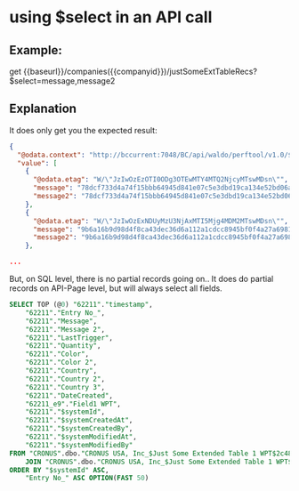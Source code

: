 # using $select in an API call

## Example:
get {{baseurl}}/companies({{companyid}})/justSomeExtTableRecs?$select=message,message2

## Explanation
It does only get you the expected result:

```json
{
  "@odata.context": "http://bccurrent:7048/BC/api/waldo/perftool/v1.0/$metadata#companies(71187abb-243b-ed11-bbad-000d3a298791)/justSomeExtTableRecs",
  "value": [
    {
      "@odata.etag": "W/\"JzIwOzEzOTI0ODg3OTEwMTY4MTQ2NjcyMTswMDsn\"",
      "message": "78dcf733d4a74f15bbb64945d841e07c5e3dbd19ca134e52bd06aa0c5a1858e8",
      "message2": "78dcf733d4a74f15bbb64945d841e07c5e3dbd19ca134e52bd06aa0c5a1858e8"
    },
    {
      "@odata.etag": "W/\"JzIwOzExNDUyMzU3NjAxMTI5Mjg4MDM2MTswMDsn\"",
      "message": "9b6a16b9d98d4f8ca43dec36d6a112a1cdcc8945bf0f4a27a6981c20e9051a8a",
      "message2": "9b6a16b9d98d4f8ca43dec36d6a112a1cdcc8945bf0f4a27a6981c20e9051a8a"
    },

...
```

But, on SQL level, there is no partial records going on.. 
It does do partial records on API-Page level, but will always select all fields.

```sql
SELECT TOP (@0) "62211"."timestamp",
    "62211"."Entry No_",
    "62211"."Message",
    "62211"."Message 2",
    "62211"."LastTrigger",
    "62211"."Quantity",
    "62211"."Color",
    "62211"."Color 2",
    "62211"."Country",
    "62211"."Country 2",
    "62211"."Country 3",
    "62211"."DateCreated",
    "62211_e9"."Field1 WPT",
    "62211"."$systemId",
    "62211"."$systemCreatedAt",
    "62211"."$systemCreatedBy",
    "62211"."$systemModifiedAt",
    "62211"."$systemModifiedBy"
FROM "CRONUS".dbo."CRONUS USA, Inc_$Just Some Extended Table 1 WPT$2c48589d-7b44-4cdf-b5f3-d918316affce" "62211" WITH(READUNCOMMITTED)
    JOIN "CRONUS".dbo."CRONUS USA, Inc_$Just Some Extended Table 1 WPT$e2a35da9-56f9-4890-bb85-eacb3dd6e29d" "62211_e9" WITH(READUNCOMMITTED) ON ("62211"."Entry No_" = "62211_e9"."Entry No_")
ORDER BY "$systemId" ASC,
    "Entry No_" ASC OPTION(FAST 50)
```